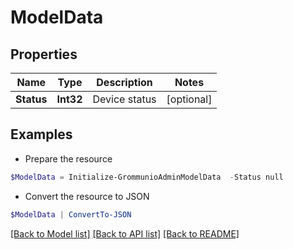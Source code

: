 # ModelData
## Properties

Name | Type | Description | Notes
------------ | ------------- | ------------- | -------------
**Status** | **Int32** | Device status | [optional] 

## Examples

- Prepare the resource
```powershell
$ModelData = Initialize-GrommunioAdminModelData  -Status null
```

- Convert the resource to JSON
```powershell
$ModelData | ConvertTo-JSON
```

[[Back to Model list]](../README.md#documentation-for-models) [[Back to API list]](../README.md#documentation-for-api-endpoints) [[Back to README]](../README.md)

